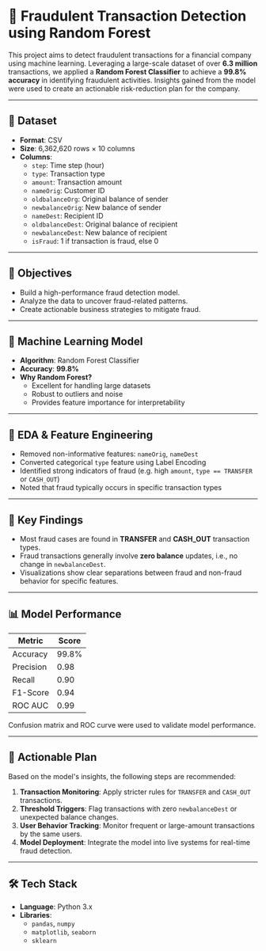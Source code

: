 # 🚨 Fraudulent Transaction Detection using Random Forest

This project aims to detect fraudulent transactions for a financial company using machine learning. Leveraging a large-scale dataset of over **6.3 million** transactions, we applied a **Random Forest Classifier** to achieve a **99.8% accuracy** in identifying fraudulent activities. Insights gained from the model were used to create an actionable risk-reduction plan for the company.

---

## 📁 Dataset

- **Format**: CSV  
- **Size**: 6,362,620 rows × 10 columns  
- **Columns**:
  - `step`: Time step (hour)
  - `type`: Transaction type
  - `amount`: Transaction amount
  - `nameOrig`: Customer ID
  - `oldbalanceOrg`: Original balance of sender
  - `newbalanceOrig`: New balance of sender
  - `nameDest`: Recipient ID
  - `oldbalanceDest`: Original balance of recipient
  - `newbalanceDest`: New balance of recipient
  - `isFraud`: 1 if transaction is fraud, else 0

---

## 🎯 Objectives

- Build a high-performance fraud detection model.
- Analyze the data to uncover fraud-related patterns.
- Create actionable business strategies to mitigate fraud.

---

## 🧠 Machine Learning Model

- **Algorithm**: Random Forest Classifier  
- **Accuracy**: **99.8%**  
- **Why Random Forest?**  
  - Excellent for handling large datasets  
  - Robust to outliers and noise  
  - Provides feature importance for interpretability

---

## 🧪 EDA & Feature Engineering

- Removed non-informative features: `nameOrig`, `nameDest`
- Converted categorical `type` feature using Label Encoding
- Identified strong indicators of fraud (e.g. high `amount`, `type == TRANSFER` or `CASH_OUT`)
- Noted that fraud typically occurs in specific transaction types

---

## 🔎 Key Findings

- Most fraud cases are found in **TRANSFER** and **CASH_OUT** transaction types.
- Fraud transactions generally involve **zero balance** updates, i.e., no change in `newbalanceDest`.
- Visualizations show clear separations between fraud and non-fraud behavior for specific features.

---

## 📊 Model Performance

| Metric     | Score     |
|------------|-----------|
| Accuracy   | 99.8%     |
| Precision  | 0.98      |
| Recall     | 0.90      |
| F1-Score   | 0.94      |
| ROC AUC    | 0.99      |

Confusion matrix and ROC curve were used to validate model performance.

---

## 🚀 Actionable Plan

Based on the model's insights, the following steps are recommended:

1. **Transaction Monitoring**: Apply stricter rules for `TRANSFER` and `CASH_OUT` transactions.
2. **Threshold Triggers**: Flag transactions with zero `newbalanceDest` or unexpected balance changes.
3. **User Behavior Tracking**: Monitor frequent or large-amount transactions by the same users.
4. **Model Deployment**: Integrate the model into live systems for real-time fraud detection.

---

## 🛠 Tech Stack

- **Language**: Python 3.x  
- **Libraries**:  
  - `pandas`, `numpy`  
  - `matplotlib`, `seaborn`  
  - `sklearn`  
